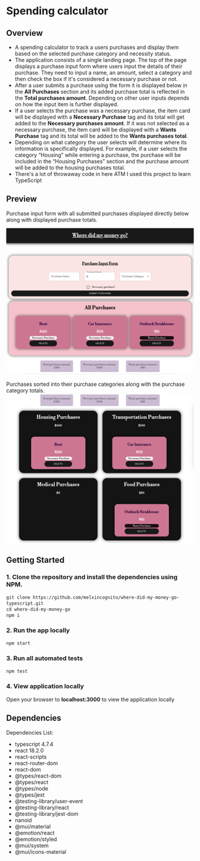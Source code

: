 # Spending calculator

## Overview

<ul>
   <li> A spending calculator to track a users purchases and display them based on the selected purchase category and necessity status. </li>
   <li>The application consists of a single landing page. The top of the page displays a purchase input form where users input the details of their purchase. They need to input a name, an amount, select a category and then check the box if it's considered a necessary purchase or not. </li>
   <li>After a user submits a purchase using the form it is displayed below in the <b>All Purchases</b> section and its added purchase total is reflected in the <b>Total purchases amount</b>. Depending on other user inputs depends on how the input item is further displayed.</li>
   <li> If a user selects the purchase was a necessary purchase, the item card will be displayed with a <b>Necessary Purchase</b> tag and its total will get added to the <b>Necessary purchases amount</b>. If it was not selected as a necessary purchase, the item card will be displayed with a <b>Wants Purchase</b> tag and its total will be added to the <b> Wants purchases total</b>. </li>
   <li>Depending on what category the user selects will determine where its information is specifically displayed. For example, if a user selects the category “Housing” while entering a purchase, the purchase will be included in the “Housing Purchases” section and the purchase amount will be added to the housing purchases total. </li>
   <li>There's a lot of throwaway code in here ATM I used this project to learn TypeScript</li>
 
</ul>
 
## Preview
 
Purchase input form with all submitted purchases displayed directly below along with displayed purchase totals.
 
![Alt text](./public/money-1.png?raw=true)
 
Purchases sorted into their purchase categories along with the purchase category totals.
![Alt text](./public/money-2.png?raw=true)
 
## Getting Started
 
### 1. Clone the repository and install the dependencies using NPM.
 
```
git clone https://github.com/melxincognito/where-did-my-money-go-typescript.git
cd where-did-my-money-go
npm i
```
 
### 2. Run the app locally
 
```
npm start
```
 
### 3. Run all automated tests
 
```
npm test
```
 
### 4. View application locally
 
Open your browser to <b>localhost:3000</b> to view the application locally
 
## Dependencies
 
Dependencies List:
 
<ul>
<li>typescript 4.7.4</li>
<li>react 18.2.0</li>
<li>react-scripts </li>
<li>react-router-dom</li>
<li>react-dom</li>
<li>@types/react-dom </li>
<li>@types/react </li>
<li>@types/node</li>
<li>@types/jest</li>
<li>@testing-library/user-event</li>
<li>@testing-library/react </li>
<li>@testing-library/jest-dom</li>
<li>nanoid</li>
<li>@mui/material </li>
<li>@emotion/react </li>
<li>@emotion/styled </li>
<li>@mui/system </li>
<li>@mui/icons-material </li>

</ul>
